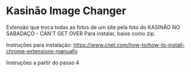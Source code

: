 # Kasinão Image Changer
Extensão que troca todas as fotos de um site pela foto do KASINÃO NO SABADAÇO - CAN'T GET OVER
Para instalar, baixe como zip.

Instruções para instalação:
https://www.cnet.com/how-to/how-to-install-chrome-extensions-manually

Instruções a partir do passo 4
